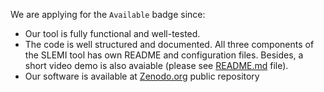 We are applying for the `Available` badge since:

- Our tool is fully functional and well-tested.
- The code is well structured and documented. All three components of the SLEMI tool has own README and configuration files. Besides, a short video demo is also avaiable (please see [README.md](README.md) file).
- Our software is available at [Zenodo.org](https://zenodo.org) public repository